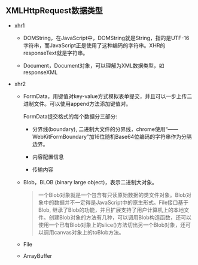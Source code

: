 ## XMLHttpRequest数据类型

- xhr1

  * DOMString，在JavaScript中，DOMString就是String，指的是UTF-16字符串，而JavaScript正是使用了这种编码的字符串。XHR的responseText就是字符串。

  * Document，Document对象，可以理解为XML数据类型，如responseXML

- xhr2

  * FormData，用键值对key-value方式模拟表单提交，并且可以一步上传二进制文件。可以使用append方法添加键值对。

    FormData提交格式的每个数据分三部分:

      + 分界线(boundary), 二进制大文件的分界线，chrome使用“——WebKitFormBoundary”加16位随机Base64位编码的字符串作为分隔边界。

      + 内容配置信息

      + 传输内容

  * Blob，BLOB (binary large object)，表示二进制大对象。

    > 一个Blob对象就是一个包含有只读原始数据的类文件对象。Blob对象中的数据并不一定得是JavaScript中的原生形式。File接口基于Blob, 继承了Blob的功能，并且扩展支持了用户计算机上的本地文件。创建Blob对象的方法有几种，可以调用Blob构造函数，还可以使用一个已有Blob对象上的slice()方法切出另一个Blob对象，还可以调用canvas对象上的toBlob方法。

  * File

  * ArrayBuffer
